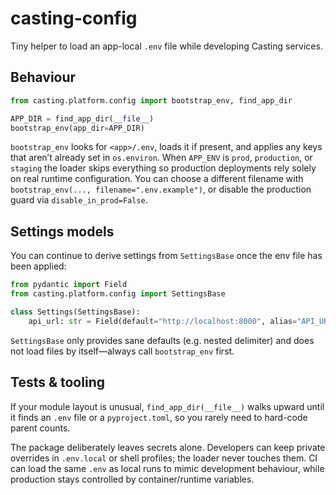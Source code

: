# casting-config

Tiny helper to load an app-local `.env` file while developing Casting services.

## Behaviour

```python
from casting.platform.config import bootstrap_env, find_app_dir

APP_DIR = find_app_dir(__file__)
bootstrap_env(app_dir=APP_DIR)
```

`bootstrap_env` looks for `<app>/.env`, loads it if present, and applies any keys that aren’t already set in `os.environ`. When `APP_ENV` is `prod`, `production`, or `staging` the loader skips everything so production deployments rely solely on real runtime configuration. You can choose a different filename with `bootstrap_env(..., filename=".env.example")`, or disable the production guard via `disable_in_prod=False`.

## Settings models

You can continue to derive settings from `SettingsBase` once the env file has been applied:

```python
from pydantic import Field
from casting.platform.config import SettingsBase

class Settings(SettingsBase):
    api_url: str = Field(default="http://localhost:8000", alias="API_URL")
```

`SettingsBase` only provides sane defaults (e.g. nested delimiter) and does not load files by itself—always call `bootstrap_env` first.

## Tests & tooling

If your module layout is unusual, `find_app_dir(__file__)` walks upward until it finds
an `.env` file or a `pyproject.toml`, so you rarely need to hard-code parent counts.

The package deliberately leaves secrets alone. Developers can keep private overrides in `.env.local` or shell profiles; the loader never touches them. CI can load the same `.env` as local runs to mimic development behaviour, while production stays controlled by container/runtime variables.
